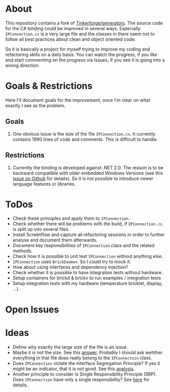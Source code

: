 # About

This repository contains a fork of [Tinkerforge/generators](https://github.com/Tinkerforge/generators). The source code for the C# binding could be improved in several ways. Especially `IPConnection.cs` is a very large file and the classes in there seem not to follow all best practices about clean and object oriented code.

So it is basically a project for myself trying to improve my coding and refactoring skills on a daily basis. You can watch the progress, if you like and start commenting on the progress via Issues, if you see it is going into a wrong direction.

# Goals & Restrictions

Here I'll document goals for the improvement, once I'm clear on what exactly I see as the problem.

## Goals

1.	One obvious issue is the size of the file `IPConnection.cs`. It currently contains 1990 lines of code and comments. This is difficult to handle.

## Restrictions

1.	Currently the binding is developed against .NET 2.0. The reason is to be backward compatible with older embedded Windows Versions (see this [Issue on Github](https://github.com/Tinkerforge/generators/issues/42) for details). So it is not possible to introduce newer language features or libraries.

# ToDos

-	Check these principles and apply them to `IPConnection`.
-	Check whether there will be problems with the build, if `IPConnection.cs` is split up into several files.
-	Install Screenflow and capture all refactoring sessions in order to further analyse and document them afterwards.
-	Document key responsibilities of `IPConnection` class and the related methods.
-	Check how it is possible to unit test `IPConnection` without anything else.
 -	`IPConnection` uses `BrickDaemon`. So I could try to mock it.
 -	How about using interfaces and dependency injection?
-	Check whether it is possible to have integration tests without hardware.
-	Setup containers for brickd & brickv to run examples / integration tests
-	Setup integration tests with my hardware (temperature bricklet, display, ...).

# Open Issues

# Ideas

-	Define why exactly the large size of the file is an issue.
 -	Maybe it is not the size. See this [answer](http://programmers.stackexchange.com/a/177102). Probably I should ask wehther everything in that file does really belong to the `IPConnectoin` class.
 -	Does `IPConnection` violate the Interface Segregation Principle? If yes it might be an indicator, that it is not good. See this [analysis](http://fagblogg.mesan.no/how-bad-is-smelly-code/).
 -	Another principle to consider is Single Responsibility Principle (SRP). Does `IPConnection` have only a single responsibility? See [here](http://blog.millermedeiros.com/keep-your-modules-and-functions-small/) for details.

